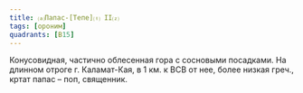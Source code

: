 ```yaml
---
title: ⒜Папас-[Тепе]⒯ II⒵
tags: [ороним]
quadrants: [В15]
---
```


Конусовидная, частично облесенная гора с сосновыми посадками. На длинном отроге
г. Каламат-Кая, в 1 км. к ВСВ от нее, более низкая греч., кртат папас – поп,
священник.
